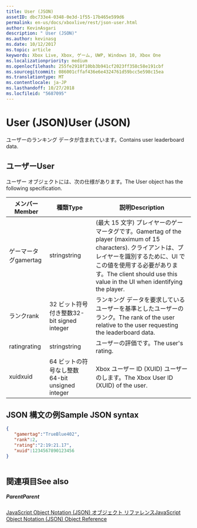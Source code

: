 ```yaml
---
title: User (JSON)
assetID: dbc733e4-0348-0e3d-1f55-17b465e599d6
permalink: en-us/docs/xboxlive/rest/json-user.html
author: KevinAsgari
description: " User (JSON)"
ms.author: kevinasg
ms.date: 10/12/2017
ms.topic: article
keywords: Xbox Live, Xbox, ゲーム, UWP, Windows 10, Xbox One
ms.localizationpriority: medium
ms.openlocfilehash: 255fe2918f10bb3b941cf2023ff358c58e191cbf
ms.sourcegitcommit: 086001cffaf436e6e4324761d59bcc5e598c15ea
ms.translationtype: MT
ms.contentlocale: ja-JP
ms.lasthandoff: 10/27/2018
ms.locfileid: "5687095"
---
```

# <a name="user-json"></a><span data-ttu-id="f095d-104">User (JSON)</span><span class="sxs-lookup"><span data-stu-id="f095d-104">User (JSON)</span></span>
<span data-ttu-id="f095d-105">ユーザーのランキング データが含まれています。</span><span class="sxs-lookup"><span data-stu-id="f095d-105">Contains user leaderboard data.</span></span> 
<a id="ID4EN"></a>

 
## <a name="user"></a><span data-ttu-id="f095d-106">ユーザー</span><span class="sxs-lookup"><span data-stu-id="f095d-106">User</span></span>
 
<span data-ttu-id="f095d-107">ユーザー オブジェクトには、次の仕様があります。</span><span class="sxs-lookup"><span data-stu-id="f095d-107">The User object has the following specification.</span></span>
 
| <span data-ttu-id="f095d-108">メンバー</span><span class="sxs-lookup"><span data-stu-id="f095d-108">Member</span></span>| <span data-ttu-id="f095d-109">種類</span><span class="sxs-lookup"><span data-stu-id="f095d-109">Type</span></span>| <span data-ttu-id="f095d-110">説明</span><span class="sxs-lookup"><span data-stu-id="f095d-110">Description</span></span>| 
| --- | --- | --- | 
| <span data-ttu-id="f095d-111">ゲーマータグ</span><span class="sxs-lookup"><span data-stu-id="f095d-111">gamertag</span></span>| <span data-ttu-id="f095d-112">string</span><span class="sxs-lookup"><span data-stu-id="f095d-112">string</span></span>| <span data-ttu-id="f095d-113">(最大 15 文字) プレイヤーのゲーマータグです。</span><span class="sxs-lookup"><span data-stu-id="f095d-113">Gamertag of the player (maximum of 15 characters).</span></span> <span data-ttu-id="f095d-114">クライアントは、プレイヤーを識別するために、UI でこの値を使用する必要があります。</span><span class="sxs-lookup"><span data-stu-id="f095d-114">The client should use this value in the UI when identifying the player.</span></span>| 
| <span data-ttu-id="f095d-115">ランク</span><span class="sxs-lookup"><span data-stu-id="f095d-115">rank</span></span>| <span data-ttu-id="f095d-116">32 ビット符号付き整数</span><span class="sxs-lookup"><span data-stu-id="f095d-116">32-bit signed integer</span></span>| <span data-ttu-id="f095d-117">ランキング データを要求しているユーザーを基準としたユーザーのランク。</span><span class="sxs-lookup"><span data-stu-id="f095d-117">The rank of the user relative to the user requesting the leaderboard data.</span></span>| 
| <span data-ttu-id="f095d-118">rating</span><span class="sxs-lookup"><span data-stu-id="f095d-118">rating</span></span>| <span data-ttu-id="f095d-119">string</span><span class="sxs-lookup"><span data-stu-id="f095d-119">string</span></span>| <span data-ttu-id="f095d-120">ユーザーの評価です。</span><span class="sxs-lookup"><span data-stu-id="f095d-120">The user's rating.</span></span>| 
| <span data-ttu-id="f095d-121">xuid</span><span class="sxs-lookup"><span data-stu-id="f095d-121">xuid</span></span>| <span data-ttu-id="f095d-122">64 ビットの符号なし整数</span><span class="sxs-lookup"><span data-stu-id="f095d-122">64-bit unsigned integer</span></span>| <span data-ttu-id="f095d-123">Xbox ユーザー ID (XUID) ユーザーのします。</span><span class="sxs-lookup"><span data-stu-id="f095d-123">The Xbox User ID (XUID) of the user.</span></span>| 
  
<a id="ID4EMC"></a>

 
## <a name="sample-json-syntax"></a><span data-ttu-id="f095d-124">JSON 構文の例</span><span class="sxs-lookup"><span data-stu-id="f095d-124">Sample JSON syntax</span></span>
 

```json
{ 
   "gamertag":"TrueBlue402",
   "rank":2,
   "rating":"2:19:21.17",
   "xuid":1234567890123456 
}
    
```

  
<a id="ID4EVC"></a>

 
## <a name="see-also"></a><span data-ttu-id="f095d-125">関連項目</span><span class="sxs-lookup"><span data-stu-id="f095d-125">See also</span></span>
 
<a id="ID4EXC"></a>

 
##### <a name="parent"></a><span data-ttu-id="f095d-126">Parent</span><span class="sxs-lookup"><span data-stu-id="f095d-126">Parent</span></span> 

[<span data-ttu-id="f095d-127">JavaScript Object Notation (JSON) オブジェクト リファレンス</span><span class="sxs-lookup"><span data-stu-id="f095d-127">JavaScript Object Notation (JSON) Object Reference</span></span>](atoc-xboxlivews-reference-json.md)

   